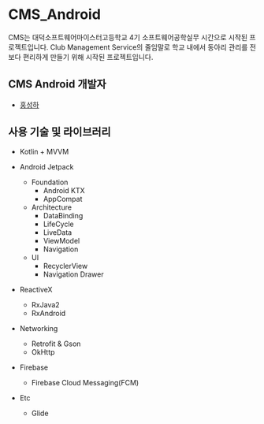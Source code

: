 # CMS_Android
CMS는 대덕소프트웨어마이스터고등학교 4기 소프트웨어공학실무 시간으로 시작된 프로젝트입니다. Club Management Service의 줄임말로 학교 내에서 동아리 관리를 전보다 편리하게 만들기 위해 시작된 프로젝트입니다.

## CMS Android 개발자

- [홍성하](https://github.com/KRMKGOLD)

## 사용 기술 및 라이브러리

- Kotlin + MVVM
- Android Jetpack
  - Foundation
    - Android KTX
    - AppCompat
  - Architecture
    - DataBinding
    - LifeCycle
    - LiveData
    - ViewModel
    - Navigation
  - UI
    - RecyclerView
    - Navigation Drawer
- ReactiveX
  - RxJava2
  - RxAndroid
- Networking
  - Retrofit & Gson
  - OkHttp
- Firebase
  - Firebase Cloud Messaging(FCM)

- Etc
  - Glide